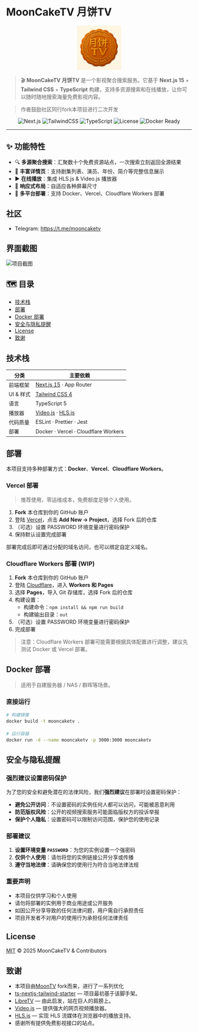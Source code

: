 # MoonCakeTV 月饼TV

<div align="center">
  <img src="public/logo.png" alt="MoonCakeTV Logo" width="120">
</div>

> 🎬 **MoonCakeTV 月饼TV** 是一个影视聚合搜索服务。它基于 **Next.js 15** + **Tailwind&nbsp;CSS** + **TypeScript** 构建，支持多资源搜索和在线播放，让你可以随时随地搜索海量免费影视内容。

> 作者鼓励社区同行fork本项目进行二次开发

<div align="center">

![Next.js](https://img.shields.io/badge/Next.js-15-000?logo=nextdotjs)
![TailwindCSS](https://img.shields.io/badge/TailwindCSS-4-38bdf8?logo=tailwindcss)
![TypeScript](https://img.shields.io/badge/TypeScript-5.x-3178c6?logo=typescript)
![License](https://img.shields.io/badge/License-MIT-green)
![Docker Ready](https://img.shields.io/badge/Docker-ready-blue?logo=docker)

</div>

---

## ✨ 功能特性

- 🔍 **多源聚合搜索**：汇聚数十个免费资源站点，一次搜索立刻返回全源结果
- 📄 **丰富详情页**：支持剧集列表、演员、年份、简介等完整信息展示
- ▶️ **在线播放**：集成 HLS.js & Video.js 播放器
- 📱 **响应式布局**：自适应各种屏幕尺寸
- 🚀 **多平台部署**：支持 Docker、Vercel、Cloudflare Workers 部署

## 社区

- Telegram: https://t.me/mooncaketv

## 界面截图

<img src="public/screenshot.png" alt="项目截图" style="max-width:600px">

## 🗺 目录

- [技术栈](#技术栈)
- [部署](#部署)
- [Docker 部署](#docker-部署)
- [安全与隐私提醒](#安全与隐私提醒)
- [License](#license)
- [致谢](#致谢)

## 技术栈

| 分类      | 主要依赖                                                                                         |
| --------- | ------------------------------------------------------------------------------------------------ |
| 前端框架  | [Next.js 15](https://nextjs.org/) · App Router                                                   |
| UI & 样式 | [Tailwind&nbsp;CSS 4](https://tailwindcss.com/)                                                  |
| 语言      | TypeScript 5                                                                                     |
| 播放器    | [Video.js](https://github.com/videojs/video.js) · [HLS.js](https://github.com/video-dev/hls.js/) |
| 代码质量  | ESLint · Prettier · Jest                                                                         |
| 部署      | Docker · Vercel · Cloudflare Workers                                                             |

## 部署

本项目支持多种部署方式：**Docker**、**Vercel**、**Cloudflare Workers**。

### Vercel 部署

> 推荐使用，零运维成本，免费额度足够个人使用。

1. **Fork** 本仓库到你的 GitHub 账户
2. 登陆 [Vercel](https://vercel.com/)，点击 **Add New → Project**，选择 Fork 后的仓库
3. （可选）设置 PASSWORD 环境变量进行密码保护
4. 保持默认设置完成部署

部署完成后即可通过分配的域名访问，也可以绑定自定义域名。

### Cloudflare Workers 部署 (WIP)

1. **Fork** 本仓库到你的 GitHub 账户
2. 登陆 [Cloudflare](https://cloudflare.com)，进入 **Workers 和 Pages**
3. 选择 **Pages**，导入 Git 存储库，选择 Fork 后的仓库
4. 构建设置：
   - 构建命令：`npm install && npm run build`
   - 构建输出目录：`out`
5. （可选）设置 PASSWORD 环境变量进行密码保护
6. 完成部署

> 注意：Cloudflare Workers 部署可能需要根据具体配置进行调整，建议先测试 Docker 或 Vercel 部署。

## Docker 部署

> 适用于自建服务器 / NAS / 群晖等场景。

### 直接运行

```bash
# 构建镜像
docker build -t mooncaketv .

# 运行容器
docker run -d --name mooncaketv -p 3000:3000 mooncaketv
```

## 安全与隐私提醒

### 强烈建议设置密码保护

为了您的安全和避免潜在的法律风险，我们**强烈建议**在部署时设置密码保护：

- **避免公开访问**：不设置密码的实例任何人都可以访问，可能被恶意利用
- **防范版权风险**：公开的视频搜索服务可能面临版权方的投诉举报
- **保护个人隐私**：设置密码可以限制访问范围，保护您的使用记录

### 部署建议

1. **设置环境变量 `PASSWORD`**：为您的实例设置一个强密码
2. **仅供个人使用**：请勿将您的实例链接公开分享或传播
3. **遵守当地法律**：请确保您的使用行为符合当地法律法规

### 重要声明

- 本项目仅供学习和个人使用
- 请勿将部署的实例用于商业用途或公开服务
- 如因公开分享导致的任何法律问题，用户需自行承担责任
- 项目开发者不对用户的使用行为承担任何法律责任

## License

[MIT](LICENSE) © 2025 MoonCakeTV & Contributors

## 致谢

- 本项目由[MoonTV](https://github.com/senshinya/MoonTV) fork而来，进行了一系列优化
- [ts-nextjs-tailwind-starter](https://github.com/theodorusclarence/ts-nextjs-tailwind-starter) — 项目最初基于该脚手架。
- [LibreTV](https://github.com/LibreSpark/LibreTV) — 由此启发，站在巨人的肩膀上。
- [Video.js](https://github.com/videojs/video.js) — 提供强大的网页视频播放器。
- [HLS.js](https://github.com/video-dev/hls.js) — 实现 HLS 流媒体在浏览器中的播放支持。
- 感谢所有提供免费影视接口的站点。
